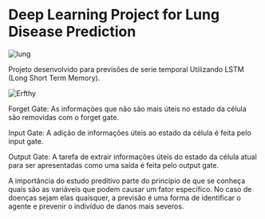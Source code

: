 # Deep Learning Project for Lung Disease Prediction

![lung](https://user-images.githubusercontent.com/73768941/145694637-df4889a5-7f3c-45cc-9f2d-88926279c817.jpg)

Projeto desenvolvido para previsões de serie temporal Utilizando LSTM (Long Short Term Memory).

![Erfthy](https://user-images.githubusercontent.com/73768941/145694930-ce4239f9-9c4a-46da-a495-d4c7603b35ea.png)

Forget Gate: As informações que não são mais úteis no estado da célula são removidas com o forget gate.

Input Gate: A adição de informações úteis ao estado da célula é feita pelo input gate. 

Output Gate: A tarefa de extrair informações úteis do estado da célula atual para ser apresentadas como uma saída é feita pelo output gate.


A importância do estudo preditivo parte do princípio de que se conheça quais são as variáveis que podem causar um fator específico.
No caso de doenças sejam elas quaisquer, a previsão é uma forma de identificar o agente e prevenir o indivíduo de danos mais severos.
